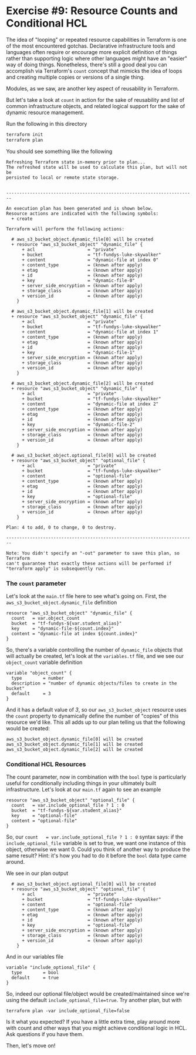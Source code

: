 # Exercise #9: Resource Counts and Conditional HCL

The idea of "looping" or repeated resource capabilities in Terraform is one of the most encountered gotchas.
Declarative infrastructure tools and languages often require or encourage more explicit definition of things
rather than supporting logic where other languages might have an "easier" way of doing things. Nonetheless,
there's still a good deal you can accomplish via Terraform's `count` concept that mimicks the idea of loops
and creating multiple copies or versions of a single thing.

Modules, as we saw, are another key aspect of reusability in Terraform.

But let's take a look at `count` in action for the sake of reusability and list of common infrastructure
objects, and related logical support for the sake of dynamic resource management.

Run the following in this directory

```bash
terraform init
terraform plan
```

You should see something like the following

```
Refreshing Terraform state in-memory prior to plan...
The refreshed state will be used to calculate this plan, but will not be
persisted to local or remote state storage.


------------------------------------------------------------------------

An execution plan has been generated and is shown below.
Resource actions are indicated with the following symbols:
  + create

Terraform will perform the following actions:

  # aws_s3_bucket_object.dynamic_file[0] will be created
  + resource "aws_s3_bucket_object" "dynamic_file" {
      + acl                    = "private"
      + bucket                 = "tf-fundys-luke-skywalker"
      + content                = "dynamic-file at index 0"
      + content_type           = (known after apply)
      + etag                   = (known after apply)
      + id                     = (known after apply)
      + key                    = "dynamic-file-0"
      + server_side_encryption = (known after apply)
      + storage_class          = (known after apply)
      + version_id             = (known after apply)
    }

  # aws_s3_bucket_object.dynamic_file[1] will be created
  + resource "aws_s3_bucket_object" "dynamic_file" {
      + acl                    = "private"
      + bucket                 = "tf-fundys-luke-skywalker"
      + content                = "dynamic-file at index 1"
      + content_type           = (known after apply)
      + etag                   = (known after apply)
      + id                     = (known after apply)
      + key                    = "dynamic-file-1"
      + server_side_encryption = (known after apply)
      + storage_class          = (known after apply)
      + version_id             = (known after apply)
    }

  # aws_s3_bucket_object.dynamic_file[2] will be created
  + resource "aws_s3_bucket_object" "dynamic_file" {
      + acl                    = "private"
      + bucket                 = "tf-fundys-luke-skywalker"
      + content                = "dynamic-file at index 2"
      + content_type           = (known after apply)
      + etag                   = (known after apply)
      + id                     = (known after apply)
      + key                    = "dynamic-file-2"
      + server_side_encryption = (known after apply)
      + storage_class          = (known after apply)
      + version_id             = (known after apply)
    }

  # aws_s3_bucket_object.optional_file[0] will be created
  + resource "aws_s3_bucket_object" "optional_file" {
      + acl                    = "private"
      + bucket                 = "tf-fundys-luke-skywalker"
      + content                = "optional-file"
      + content_type           = (known after apply)
      + etag                   = (known after apply)
      + id                     = (known after apply)
      + key                    = "optional-file"
      + server_side_encryption = (known after apply)
      + storage_class          = (known after apply)
      + version_id             = (known after apply)
    }

Plan: 4 to add, 0 to change, 0 to destroy.

------------------------------------------------------------------------

Note: You didn't specify an "-out" parameter to save this plan, so Terraform
can't guarantee that exactly these actions will be performed if
"terraform apply" is subsequently run.
```

### The `count` parameter

Let's look at the `main.tf` file here to see what's going on. First, the `aws_s3_bucket_object.dynamic_file` definition

```hcl
resource "aws_s3_bucket_object" "dynamic_file" {
  count   = var.object_count
  bucket  = "tf-fundys-${var.student_alias}"
  key     = "dynamic-file-${count.index}"
  content = "dynamic-file at index ${count.index}"
}
```

So, there's a variable controlling the number of `dynamic_file` objects that will actually be created, let's look at the
`variables.tf` file, and we see our `object_count` variable definition

```hcl
variable "object_count" {
  type        = number
  description = "number of dynamic objects/files to create in the bucket"
  default     = 3
}
```

And it has a default value of *3*, so our `aws_s3_bucket_object` resource uses the `count` property to dynamically define the number
of "copies" of this resource we'd like. This all adds up to our plan telling us that the following would be created:

```
aws_s3_bucket_object.dynamic_file[0] will be created
aws_s3_bucket_object.dynamic_file[1] will be created
aws_s3_bucket_object.dynamic_file[2] will be created
```

### Conditional HCL Resources

The count parameter, now in combination with the `bool` type is particularly useful for conditionally including
things in your ultimately built infrastructure. Let's look at our `main.tf` again to see an example

```hcl
resource "aws_s3_bucket_object" "optional_file" {
  count   = var.include_optional_file ? 1 : 0
  bucket  = "tf-fundys-${var.student_alias}"
  key     = "optional-file"
  content = "optional-file"
}
```

So, our `count   = var.include_optional_file ? 1 : 0` syntax says: if the `include_optional_file` variable is set to true, we
want one instance of this object, otherwise we want 0. Could you think of another way to produce the same result? Hint: it's how
you had to do it before the `bool` data type came around.

We see in our plan output

```
  # aws_s3_bucket_object.optional_file[0] will be created
  + resource "aws_s3_bucket_object" "optional_file" {
      + acl                    = "private"
      + bucket                 = "tf-fundys-luke-skywalker"
      + content                = "optional-file"
      + content_type           = (known after apply)
      + etag                   = (known after apply)
      + id                     = (known after apply)
      + key                    = "optional-file"
      + server_side_encryption = (known after apply)
      + storage_class          = (known after apply)
      + version_id             = (known after apply)
    }
```

And in our variables file

```hcl
variable "include_optional_file" {
  type        = bool
  default     = true
}
```

So, indeed our optional file/object would be created/maintained since we're using the default `include_optional_file=true`. Try
another plan, but with

```
terraform plan -var include_optional_file=false
```

Is it what you expected? If you have a little extra time, play around more with count and other ways that you might achieve
conditional logic in HCL. Ask questions if you have them.

Then, let's move on!
